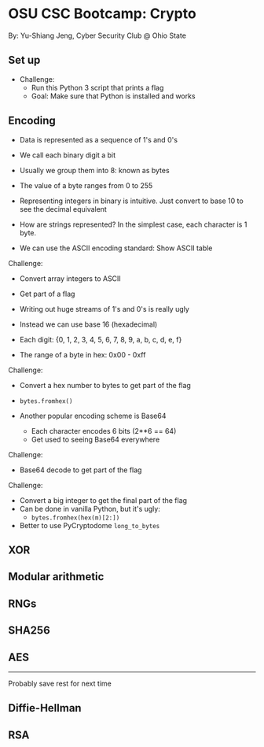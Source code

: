 # OSU CSC Bootcamp: Crypto

By: Yu-Shiang Jeng, Cyber Security Club @ Ohio State

## Set up

- Challenge:
  - Run this Python 3 script that prints a flag
  - Goal: Make sure that Python is installed and works

## Encoding

- Data is represented as a sequence of 1's and 0's
- We call each binary digit a bit

- Usually we group them into 8: known as bytes
- The value of a byte ranges from 0 to 255

- Representing integers in binary is intuitive. Just convert to base 10 to see
  the decimal equivalent

- How are strings represented? In the simplest case, each character is 1 byte.
- We can use the ASCII encoding standard: Show ASCII table

Challenge:
  - Convert array integers to ASCII
  - Get part of a flag

- Writing out huge streams of 1's and 0's is really ugly
- Instead we can use base 16 (hexadecimal)
- Each digit: {0, 1, 2, 3, 4, 5, 6, 7, 8, 9, a, b, c, d, e, f}

- The range of a byte in hex: 0x00 - 0xff

Challenge:
  - Convert a hex number to bytes to get part of the flag
  - `bytes.fromhex()`

- Another popular encoding scheme is Base64
  - Each character encodes 6 bits (2**6 == 64)
  - Get used to seeing Base64 everywhere

Challenge:
  - Base64 decode to get part of the flag

Challenge:
  - Convert a big integer to get the final part of the flag
  - Can be done in vanilla Python, but it's ugly:
    - `bytes.fromhex(hex(m)[2:])`
  - Better to use PyCryptodome `long_to_bytes`

## XOR

## Modular arithmetic

## RNGs

## SHA256

## AES

---
Probably save rest for next time

## Diffie-Hellman

## RSA
